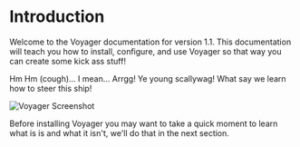 # Introduction

Welcome to the Voyager documentation for version 1.1. This documentation will teach you how to install, configure, and use Voyager so that way you can create some kick ass stuff!

Hm Hm \(cough\)… I mean… Arrgg! Ye young scallywag! What say we learn how to steer this ship!

![Voyager Screenshot](https://s3.amazonaws.com/thecontrolgroup/voyager-screenshot.png)

Before installing Voyager you may want to take a quick moment to learn what is is and what it isn't, we'll do that in the next section.

